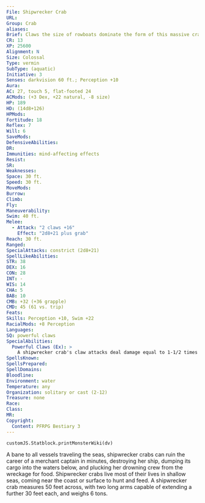```yaml
---
File: Shipwrecker Crab
URL: 
Group: Crab
aliases: 
Brief: Claws the size of rowboats dominate the form of this massive crab. Barnacles and sea grass cling to the creature's thick shell.
CR: 13
XP: 25600
Alignment: N
Size: Colossal
Type: vermin
SubType: (aquatic)
Initiative: 3
Senses: darkvision 60 ft.; Perception +10
Aura: 
AC: 27, touch 5, flat-footed 24
ACMods: (+3 Dex, +22 natural, -8 size)
HP: 189
HD: (14d8+126)
HPMods: 
Fortitude: 18
Reflex: 7
Will: 6
SaveMods: 
DefensiveAbilities: 
DR: 
Immunities: mind-affecting effects
Resist: 
SR: 
Weaknesses: 
Space: 30 ft.
Speed: 30 ft.
MoveMods: 
Burrow: 
Climb: 
Fly: 
Maneuverability: 
Swim: 40 ft.
Melee: 
  - Attack: "2 claws +16"
    Effect: "2d8+21 plus grab"
Reach: 30 ft.
Ranged: 
SpecialAttacks: constrict (2d8+21)
SpellLikeAbilities: 
STR: 38
DEX: 16
CON: 28
INT: -
WIS: 14
CHA: 5
BAB: 10
CMB: +32 (+36 grapple)
CMD: 45 (61 vs. trip)
Feats: 
Skills: Perception +10, Swim +22
RacialMods: +8 Perception
Languages: 
SQ: powerful claws
SpecialAbilities:
  Powerful Claws (Ex): >
    A shipwrecker crab's claw attacks deal damage equal to 1-1/2 times its Strength modifier. In addition, a shipwrecker crab ignores up to 5 points of hardness when damaging objects.
SpellsKnown: 
SpellsPrepared: 
SpellDomains: 
Bloodline: 
Environment: water
Temperature: any
Organization: solitary or cast (2-12)
Treasure: none
Race: 
Class: 
MR: 
Copyright:
  Content: PFRPG Bestiary 3
---
```

```dataviewjs
customJS.Statblock.printMonsterWiki(dv)
```
A bane to all vessels traveling the seas, shipwrecker crabs can ruin the career of a merchant captain in minutes, destroying her ship, dumping its cargo into the waters below, and plucking her drowning crew from the wreckage for food.  Shipwrecker crabs live most of their lives in shallow seas, coming near the coast or surface to hunt and feed.  A shipwrecker crab measures 50 feet across, with two long arms capable of extending a further 30 feet each, and weighs 6 tons.
